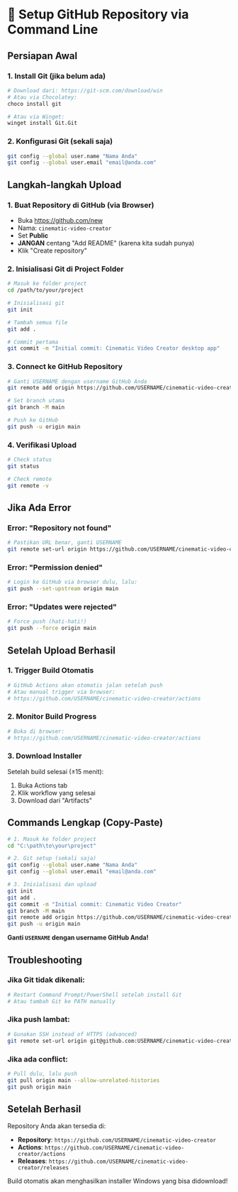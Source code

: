 # 🚀 Setup GitHub Repository via Command Line

## Persiapan Awal

### 1. Install Git (jika belum ada)
```bash
# Download dari: https://git-scm.com/download/win
# Atau via Chocolatey:
choco install git

# Atau via Winget:
winget install Git.Git
```

### 2. Konfigurasi Git (sekali saja)
```bash
git config --global user.name "Nama Anda"
git config --global user.email "email@anda.com"
```

## Langkah-langkah Upload

### 1. Buat Repository di GitHub (via Browser)
- Buka https://github.com/new
- Nama: `cinematic-video-creator`
- Set **Public**
- **JANGAN** centang "Add README" (karena kita sudah punya)
- Klik "Create repository"

### 2. Inisialisasi Git di Project Folder
```bash
# Masuk ke folder project
cd /path/to/your/project

# Inisialisasi git
git init

# Tambah semua file
git add .

# Commit pertama
git commit -m "Initial commit: Cinematic Video Creator desktop app"
```

### 3. Connect ke GitHub Repository
```bash
# Ganti USERNAME dengan username GitHub Anda
git remote add origin https://github.com/USERNAME/cinematic-video-creator.git

# Set branch utama
git branch -M main

# Push ke GitHub
git push -u origin main
```

### 4. Verifikasi Upload
```bash
# Check status
git status

# Check remote
git remote -v
```

## Jika Ada Error

### Error: "Repository not found"
```bash
# Pastikan URL benar, ganti USERNAME
git remote set-url origin https://github.com/USERNAME/cinematic-video-creator.git
```

### Error: "Permission denied"
```bash
# Login ke GitHub via browser dulu, lalu:
git push --set-upstream origin main
```

### Error: "Updates were rejected"
```bash
# Force push (hati-hati!)
git push --force origin main
```

## Setelah Upload Berhasil

### 1. Trigger Build Otomatis
```bash
# GitHub Actions akan otomatis jalan setelah push
# Atau manual trigger via browser:
# https://github.com/USERNAME/cinematic-video-creator/actions
```

### 2. Monitor Build Progress
```bash
# Buka di browser:
# https://github.com/USERNAME/cinematic-video-creator/actions
```

### 3. Download Installer
Setelah build selesai (±15 menit):
1. Buka Actions tab
2. Klik workflow yang selesai
3. Download dari "Artifacts"

## Commands Lengkap (Copy-Paste)

```bash
# 1. Masuk ke folder project
cd "C:\path\to\your\project"

# 2. Git setup (sekali saja)
git config --global user.name "Nama Anda"
git config --global user.email "email@anda.com"

# 3. Inisialisasi dan upload
git init
git add .
git commit -m "Initial commit: Cinematic Video Creator"
git branch -M main
git remote add origin https://github.com/USERNAME/cinematic-video-creator.git
git push -u origin main
```

**Ganti `USERNAME` dengan username GitHub Anda!**

## Troubleshooting

### Jika Git tidak dikenali:
```bash
# Restart Command Prompt/PowerShell setelah install Git
# Atau tambah Git ke PATH manually
```

### Jika push lambat:
```bash
# Gunakan SSH instead of HTTPS (advanced)
git remote set-url origin git@github.com:USERNAME/cinematic-video-creator.git
```

### Jika ada conflict:
```bash
# Pull dulu, lalu push
git pull origin main --allow-unrelated-histories
git push origin main
```

## Setelah Berhasil

Repository Anda akan tersedia di:
- **Repository**: `https://github.com/USERNAME/cinematic-video-creator`
- **Actions**: `https://github.com/USERNAME/cinematic-video-creator/actions`
- **Releases**: `https://github.com/USERNAME/cinematic-video-creator/releases`

Build otomatis akan menghasilkan installer Windows yang bisa didownload!